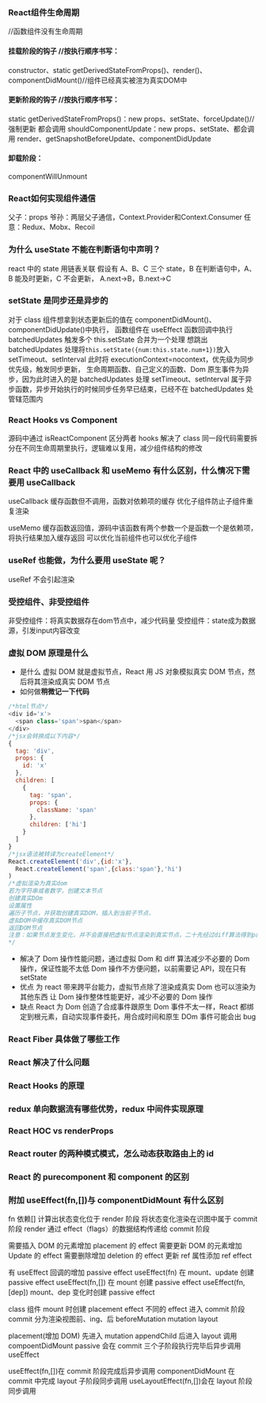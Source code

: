 ### React组件生命周期
//函数组件没有生命周期
#### 挂载阶段的钩子 //按执行顺序书写：
constructor、static getDerivedStateFromProps()、render()、componentDidMount()//组件已经真实被渲为真实DOM中
#### 更新阶段的钩子 //按执行顺序书写：
static getDerivedStateFromProps()：new props、setState、forceUpdate()//强制更新 都会调用
shouldComponentUpdate：new props、setState、都会调用
render、getSnapshotBeforeUpdate、componentDidUpdate
#### 卸载阶段：
componentWillUnmount

### React如何实现组件通信
父子：props
爷孙：两层父子通信，Context.Provider和Context.Consumer
任意：Redux、Mobx、Recoil

### 为什么 useState 不能在判断语句中声明？
react 中的 state 用链表关联
假设有 A、B、C 三个 state，B 在判断语句中，A、B 能及时更新，C 不会更新，
A.next->B，B.next->C

### setState 是同步还是异步的
对于 class 组件想拿到状态更新后的值在 componentDidMount()、componentDidUpdate()中执行，
函数组件在 useEffect 函数回调中执行
batchedUpdates 触发多个 this.setState 合并为一个处理
想跳出 batchedUpdates 处理将`this.setState({num:this.state.num+1})`放入 setTimeout、setInterval
此时将 executionContext=nocontext，优先级为同步优先级，触发同步更新，
生命周期函数、自己定义的函数、Dom 原生事件为异步，因为此时进入的是 batchedUpdates 处理
setTimeout、setInterval 属于异步函数，异步开始执行的时候同步任务早已结束，已经不在 batchedUpdates 处管辖范围内

### React Hooks vs Component
源码中通过 isReactComponent 区分两者
hooks 解决了 class 同一段代码需要拆分在不同生命周期里执行，逻辑难以复用，减少组件结构的修改

### React 中的 useCallback 和 useMemo 有什么区别，什么情况下需要用 useCallback

useCallback 缓存函数但不调用，函数对依赖项的缓存
优化子组件防止子组件重复渲染

useMemo 缓存函数返回值，源码中该函数有两个参数一个是函数一个是依赖项，将执行结果加入缓存返回
可以优化当前组件也可以优化子组件

### useRef 也能做，为什么要用 useState 呢？

useRef 不会引起渲染
### 受控组件、非受控组件
非受控组件：将真实数据存在dom节点中，减少代码量
受控组件：state成为数据源，引发input内容改变

### 虚拟 DOM 原理是什么

- 是什么
  虚拟 DOM 就是虚拟节点，React 用 JS 对象模拟真实 DOM 节点，然后将其渲染成真实 DOM 节点
- 如何做**稍微记一下代码**
```js
/*html节点*/
<div id='x'>
  <span class='span'>span</span>
</div>
/*jsx会转换成以下内容*/
{
  tag: 'div',
  props: {
    id: 'x'
  },
  children: [
    {
      tag: 'span',
      props: {
        className: 'span'
      },
      children: ['hi']
    }
  ]
}
/*jsx语法被转译为createElement*/
React.createElement('div',{id:'x'},
  React.createElement('span',{class:'span'},'hi')
)
/*虚拟渲染为真实dom
若为字符串或者数字，创建文本节点
创建真实DOm
设置属性
遍历子节点，并获取创建真实DOM，插入到当前子节点，
虚拟DOM中缓存真实DOM节点
返回DOM节点
注意：如果节点发生变化，并不会直接把虚拟节点渲染到真实节点，二十先经过diff算法得到patch再更新到真实的节点上
*/
```

- 解决了
  Dom 操作性能问题，通过虚拟 Dom 和 diff 算法减少不必要的 Dom 操作，保证性能不太低
  Dom 操作不方便问题，以前需要记 API，现在只有 setState
- 优点
  为 react 带来跨平台能力，虚拟节点除了渲染成真实 Dom 也可以渲染为其他东西
  让 Dom 操作整体性能更好，减少不必要的 Dom 操作
- 缺点
  React 为 Dom 创造了合成事件跟原生 Dom 事件不太一样，React 都绑定到根元素，自动实现事件委托，用合成时间和原生 DOm 事件可能会出 bug


### React Fiber 具体做了哪些工作

### React 解决了什么问题

### React Hooks 的原理

### redux 单向数据流有哪些优势，redux 中间件实现原理

### React HOC vs renderProps

### React router 的两种模式模式，怎么动态获取路由上的 id

### React 的 purecomponent 和 component 的区别


### 附加 useEffect(fn,[])与 componentDidMount 有什么区别

fn 依赖[]
计算出状态变化位于 render 阶段
将状态变化渲染在识图中属于 commit 阶段
render 通过 effect（flags）的数据结构传递给 commit 阶段

需要插入 DOM 的元素增加 placement 的 effect
需要更新 DOM 的元素增加 Update 的 effect
需要删除增加 deletion 的 effect
更新 ref 属性添加 ref effect

有 useEffect 回调的增加 passive effect
useEffect(fn) 在 mount、update 创建 passive effect
useEffect(fn,[]) 在 mount 创建 passive effect
useEffect(fn,[dep]) mount、dep 变化时创建 passive effect

class 组件 mount 时创建 placement effect
不同的 effect 进入 commit 阶段
commit 分为渲染视图前、ing、后
beforeMutation
mutation
layout

placement(增加 DOM) 先进入 mutation appendChild 后进入 layout 调用 compoentDidMount
passive 会在 commit 三个子阶段执行完毕后异步调用 useEffect

useEffect(fn,[])在 commit 阶段完成后异步调用
componentDidMount 在 commit 中完成 layout 子阶段同步调用
useLayoutEffect(fn,[])会在 layout 阶段同步调用

